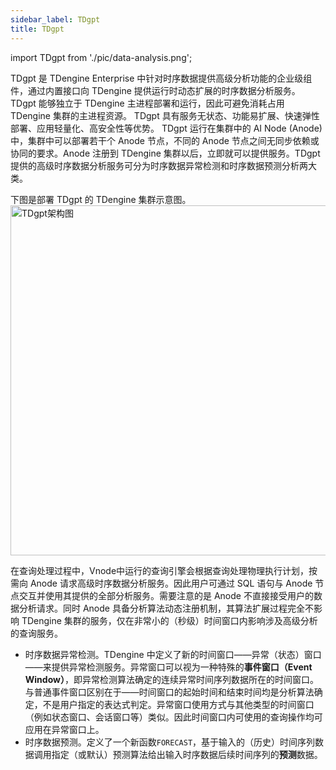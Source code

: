 ```yaml
---
sidebar_label: TDgpt
title: TDgpt
---
```


import TDgpt from './pic/data-analysis.png';


TDgpt 是 TDengine Enterprise 中针对时序数据提供高级分析功能的企业级组件，通过内置接口向 TDengine 提供运行时动态扩展的时序数据分析服务。TDgpt 能够独立于 TDengine 主进程部署和运行，因此可避免消耗占用 TDengine 集群的主进程资源。
TDgpt 具有服务无状态、功能易扩展、快速弹性部署、应用轻量化、高安全性等优势。
TDgpt 运行在集群中的 AI Node (Anode)中，集群中可以部署若干个 Anode 节点，不同的 Anode 节点之间无同步依赖或协同的要求。Anode 注册到 TDengine 集群以后，立即就可以提供服务。TDgpt 提供的高级时序数据分析服务可分为时序数据异常检测和时序数据预测分析两大类。

下图是部署 TDgpt 的 TDengine 集群示意图。
<img src={TDgpt} width="560" alt="TDgpt架构图" />

在查询处理过程中，Vnode中运行的查询引擎会根据查询处理物理执行计划，按需向 Anode 请求高级时序数据分析服务。因此用户可通过 SQL 语句与 Anode 节点交互并使用其提供的全部分析服务。需要注意的是 Anode 不直接接受用户的数据分析请求。同时 Anode 具备分析算法动态注册机制，其算法扩展过程完全不影响 TDengine 集群的服务，仅在非常小的（秒级）时间窗口内影响涉及高级分析的查询服务。

- 时序数据异常检测。TDengine 中定义了新的时间窗口——异常（状态）窗口——来提供异常检测服务。异常窗口可以视为一种特殊的**事件窗口（Event Window）**，即异常检测算法确定的连续异常时间序列数据所在的时间窗口。与普通事件窗口区别在于——时间窗口的起始时间和结束时间均是分析算法确定，不是用户指定的表达式判定。异常窗口使用方式与其他类型的时间窗口（例如状态窗口、会话窗口等）类似。因此时间窗口内可使用的查询操作均可应用在异常窗口上。
- 时序数据预测。定义了一个新函数`FORECAST`，基于输入的（历史）时间序列数据调用指定（或默认）预测算法给出输入时序数据后续时间序列的**预测**数据。



